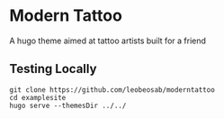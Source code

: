 # Modern Tattoo
A hugo theme aimed at tattoo artists built for a friend 

## Testing Locally

```
git clone https://github.com/leobeosab/moderntattoo
cd examplesite
hugo serve --themesDir ../../
```
